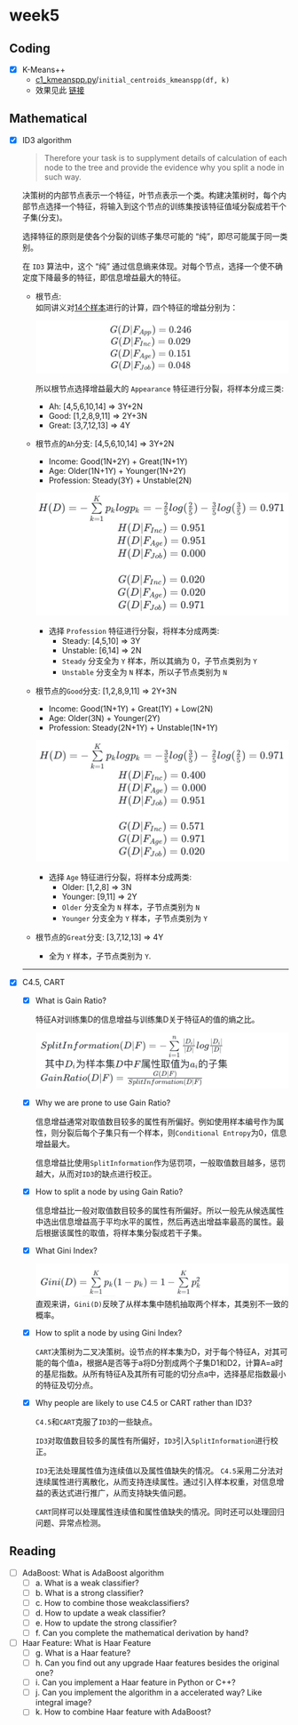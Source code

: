 # week5

## Coding

- [x] K-Means++
  - [c1_kmeanspp.py](c1_kmeanspp.py)/`initial_centroids_kmeanspp(df, k)`
  - 效果见此 [链接](./KMeansResult.md)

## Mathematical

- [x] ID3 algorithm
  > Therefore your task is to supplyment details of calculation of each node to the tree and provide the evidence why you split a node in such way.  
  
  决策树的内部节点表示一个特征，叶节点表示一个类。构建决策树时，每个内部节点选择一个特征，将输入到这个节点的训练集按该特征值域分裂成若干个子集(分支)。

  选择特征的原则是使各个分裂的训练子集尽可能的 “纯”，即尽可能属于同一类别。

  在 `ID3` 算法中，这个 “纯” 通过信息熵来体现。对每个节点，选择一个使不确定度下降最多的特征，即信息增益最大的特征。

  - 根节点:  
    如同讲义对[14个样本](formula/m1_input.jpg)进行的计算，四个特征的增益分别为：  
    <!-- $$\begin{matrix}
      G(D \vert F_{App})=0.246 \\
      G(D \vert F_{Inc})=0.029 \\
      G(D \vert F_{Age})=0.151 \\
      G(D \vert F_{Job})=0.048 \\
    \end{matrix}$$ -->
    ![m1_root](formula/m1_root.jpg)
  
    所以根节点选择增益最大的 `Appearance` 特征进行分裂，将样本分成三类:
    - Ah: [4,5,6,10,14] => 3Y+2N
    - Good: [1,2,8,9,11] => 2Y+3N
    - Great: [3,7,12,13] => 4Y
  - 根节点的`Ah`分支: [4,5,6,10,14] => 3Y+2N
    - Income: Good(1N+2Y) + Great(1N+1Y)
    - Age: Older(1N+1Y) + Younger(1N+2Y)
    - Profession: Steady(3Y) + Unstable(2N)
    <!-- $$\begin{matrix}
      H(D)=-\sum\limits_{k=1}^K{p_klog p_k} = -\frac{2}{5}log(\frac{2}{5})-\frac{3}{5}log(\frac{3}{5})=0.971\\
      H(D \vert F_{Inc}) = 0.951\\
      H(D \vert F_{Age}) = 0.951\\
      H(D \vert F_{Job}) = 0.000\\\\
      G(D \vert F_{Inc}) = 0.020\\
      G(D \vert F_{Age}) = 0.020\\
      G(D \vert F_{Job}) = 0.971\\
    \end{matrix}$$ -->
    ![m1_branch_Ah](formula/m1_branch_Ah.jpg)
    - 选择 `Profession` 特征进行分裂，将样本分成两类:
      - Steady: [4,5,10] => 3Y
      - Unstable: [6,14] => 2N
      - `Steady` 分支全为 `Y` 样本，所以其熵为 0，子节点类别为 `Y`
      - `Unstable` 分支全为 `N` 样本，所以子节点类别为 `N`
  - 根节点的`Good`分支: [1,2,8,9,11] => 2Y+3N
    - Income: Good(1N+1Y) + Great(1Y) + Low(2N)
    - Age: Older(3N) + Younger(2Y)
    - Profession: Steady(2N+1Y) + Unstable(1N+1Y)
    <!-- $$\begin{matrix}
      H(D)=-\sum\limits_{k=1}^K{p_klog p_k} = -\frac{3}{5}log(\frac{3}{5})-\frac{2}{5}log(\frac{2}{5})=0.971\\
      H(D \vert F_{Inc}) = 0.400\\
      H(D \vert F_{Age}) = 0.000\\
      H(D \vert F_{Job}) = 0.951\\\\
      G(D \vert F_{Inc}) = 0.571\\
      G(D \vert F_{Age}) = 0.971\\
      G(D \vert F_{Job}) = 0.020\\
    \end{matrix}$$ -->
    ![m1_branch_Good](formula/m1_branch_Good.jpg)
    - 选择 `Age` 特征进行分裂，将样本分成两类:
      - Older: [1,2,8] => 3N
      - Younger: [9,11] => 2Y
      - `Older` 分支全为 `N` 样本，子节点类别为 `N`
      - `Younger` 分支全为 `Y` 样本，子节点类别为 `Y`
  - 根节点的`Great`分支: [3,7,12,13] => 4Y
    - 全为 `Y` 样本，子节点类别为 `Y`.
  ___

- [x] C4.5, CART
  - [x] What is Gain Ratio?

    特征A对训练集D的信息增益与训练集D关于特征A的值的熵之比。

    <!-- $SplitInformation(D \vert F) = -\sum\limits_{i=1}^{n}{\frac{\vert D_i\vert}{\vert D \vert} log \frac{\vert D_i \vert}{\vert D \vert} }\\\:\:其中 D_i 为 样本集D中F属性取值为a_i的子集$
    $GainRatio(D\vert F) = \frac{G(D\vert F)}{SplitInformation(D \vert F)}$ -->
    ![GainRatio](formula/GainRatio.png)

  - [x] Why we are prone to use Gain Ratio?

    信息增益通常对取值数目较多的属性有所偏好。例如使用样本编号作为属性，则分裂后每个子集只有一个样本，则`Conditional Entropy`为0，信息增益最大。

    信息增益比使用`SplitInformation`作为惩罚项，一般取值数目越多，惩罚越大，从而对`ID3`的缺点进行校正。

  - [x] How to split a node by using Gain Ratio?

    信息增益比一般对取值数目较多的属性有所偏好。所以一般先从候选属性中选出信息增益高于平均水平的属性，然后再选出增益率最高的属性。最后根据该属性的取值，将样本集分裂成若干子集。

  - [x] What Gini Index?

    <!-- $Gini(D)=\sum \limits_{k=1}^{K}{p_k(1-p_k)}=1-\sum \limits_{k=1}^{K}{p_k^2}$   -->
    ![GiniIndex](formula/GiniIndex.png)
    直观来讲，`Gini(D)`反映了从样本集中随机抽取两个样本，其类别不一致的概率。
  - [x] How to split a node by using Gini Index?

    `CART`决策树为二叉决策树。设节点的样本集为D，对于每个特征A，对其可能的每个值a，根据A是否等于a将D分割成两个子集D1和D2，计算A=a时的基尼指数。从所有特征A及其所有可能的切分点a中，选择基尼指数最小的特征及切分点。

  - [x] Why people are likely to use C4.5 or CART rather than ID3?

    `C4.5`和`CART`克服了`ID3`的一些缺点。

    `ID3`对取值数目较多的属性有所偏好，`ID3`引入`SplitInformation`进行校正。

    `ID3`无法处理属性值为连续值以及属性值缺失的情况。
    `C4.5`采用二分法对连续属性进行离散化，从而支持连续属性。通过引入样本权重，对信息增益的表达式进行推广，从而支持缺失值问题。

    `CART`同样可以处理属性连续值和属性值缺失的情况。同时还可以处理回归问题、异常点检测。

## Reading

- [ ] AdaBoost: What is AdaBoost algorithm
  - [ ] a. What is a weak classifier?
  - [ ] b. What is a strong classifier?
  - [ ] c. How to combine those weakclassifiers?
  - [ ] d. How to update a weak classifier?
  - [ ] e. How to update the strong classifier?
  - [ ] f. Can you complete the mathematical derivation by hand?
- [ ] Haar Feature: What is Haar Feature
  - [ ] g. What is a Haar feature?
  - [ ] h. Can you find out any upgrade Haar features besides the original one?
  - [ ] i. Can you implement a Haar feature in Python or C++?
  - [ ] j. Can you implement the algorithm in a accelerated way? Like integral image?
  - [ ] k. How to combine Haar feature with AdaBoost?
